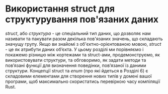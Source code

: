 # Використання struct для структурування пов'язаних даних

*struct*, або *структура* - це спеціальний тип даних, що дозволяє нам називати 
та пакувати разом декілька пов'язаних значень, що складають значущу групу. 
Якщо ви знайомі з об'єктно-орієнтованою мовою, *struct* - це як атрибути даних 
об’єкта. У цьому розділі ми порівняємо і покажемо різницю між кортежами та 
struct-ами, продемонструємо, як використовувати структури, та обговоримо, як 
задати методи та пов’язані функції для визначення поведінки, пов’язаної із 
даними структури. Концепції struct та *enum* (про які йдеться в Розділі 6) 
є складовими елементами для створення нових типів у домені вашої програми, щоб 
максимально скористатись перевіркою часу компіляції Rust.